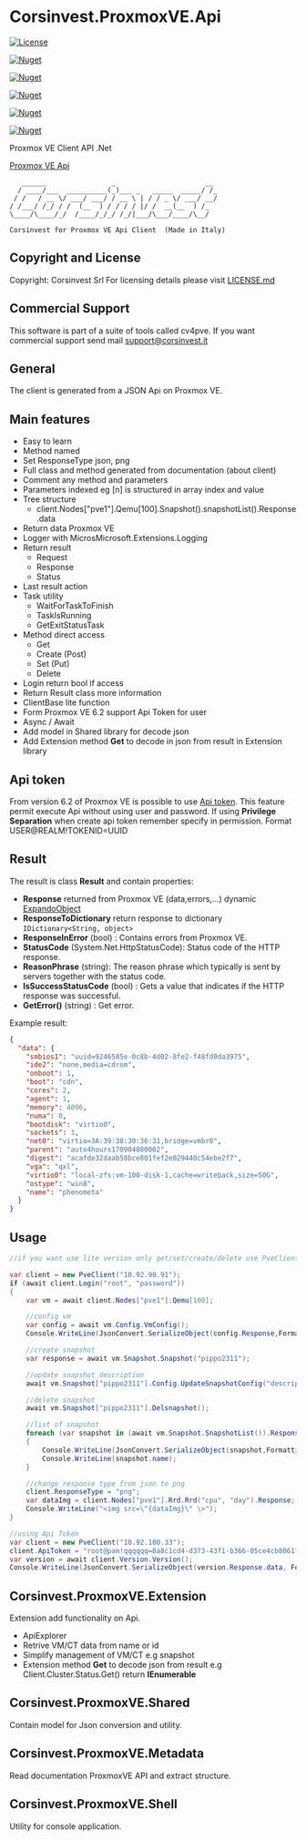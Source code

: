 # Corsinvest.ProxmoxVE.Api

[![License](https://img.shields.io/github/license/Corsinvest/cv4pve-api-dotnet.svg)](LICENSE.md)

[![Nuget](https://img.shields.io/nuget/v/Corsinvest.ProxmoxVE.Api.svg?label=Nuget%20%20Api)](https://www.nuget.org/packages/Corsinvest.ProxmoxVE.Api)

[![Nuget](https://img.shields.io/nuget/v/Corsinvest.ProxmoxVE.Api.Extension.svg?label=Nuget%20%20Extension)](https://www.nuget.org/packages/Corsinvest.ProxmoxVE.Api.Extension)

[![Nuget](https://img.shields.io/nuget/v/Corsinvest.ProxmoxVE.Api.Metadata.svg?label=Nuget%20%20Metadata)](https://www.nuget.org/packages/Corsinvest.ProxmoxVE.Api.Metadata)

[![Nuget](https://img.shields.io/nuget/v/Corsinvest.ProxmoxVE.Api.Shell.svg?label=Nuget%20%20Shell)](https://www.nuget.org/packages/Corsinvest.ProxmoxVE.Api.Shell)

[![Nuget](https://img.shields.io/nuget/v/Corsinvest.ProxmoxVE.Api.Shared.svg?label=Nuget%20%20Shared)](https://www.nuget.org/packages/Corsinvest.ProxmoxVE.Api.Shared)

Proxmox VE Client API .Net

[Proxmox VE Api](https://pve.proxmox.com/pve-docs/api-viewer/)

```text
   ______                _                      __
  / ____/___  __________(_)___ _   _____  _____/ /_
 / /   / __ \/ ___/ ___/ / __ \ | / / _ \/ ___/ __/
/ /___/ /_/ / /  (__  ) / / / / |/ /  __(__  ) /_
\____/\____/_/  /____/_/_/ /_/|___/\___/____/\__/

Corsinvest for Proxmox VE Api Client  (Made in Italy)
```

## Copyright and License

Copyright: Corsinvest Srl
For licensing details please visit [LICENSE.md](LICENSE.md)

## Commercial Support

This software is part of a suite of tools called cv4pve. If you want commercial support send mail support@corsinvest.it

## General

The client is generated from a JSON Api on Proxmox VE.

## Main features

* Easy to learn
* Method named
* Set ResponseType json, png
* Full class and method generated from documentation (about client)
* Comment any method and parameters
* Parameters indexed eg [n] is structured in array index and value
* Tree structure
  * client.Nodes["pve1"].Qemu[100].Snapshot().snapshotList().Response.data
* Return data Proxmox VE
* Logger with MicrosMicrosoft.Extensions.Logging 
* Return result
  * Request
  * Response
  * Status
* Last result action
* Task utility
  * WaitForTaskToFinish
  * TaskIsRunning
  * GetExitStatusTask
* Method direct access
  * Get
  * Create (Post)
  * Set (Put)
  * Delete
* Login return bool if access
* Return Result class more information
* ClientBase lite function
* Form Proxmox VE 6.2 support Api Token for user
* Async / Await
* Add model in Shared library for decode json
* Add Extension method **Get** to decode in json from result in Extension library

## Api token

From version 6.2 of Proxmox VE is possible to use [Api token](https://pve.proxmox.com/pve-docs/pveum-plain.html).
This feature permit execute Api without using user and password.
If using **Privilege Separation** when create api token remember specify in permission.
Format USER@REALM!TOKENID=UUID

## Result

The result is class **Result** and contain properties:

* **Response** returned from Proxmox VE (data,errors,...) dynamic [ExpandoObject](https://msdn.microsoft.com/en-US/library/system.dynamic.expandoobject(v=vs.110).aspx)
* **ResponseToDictionary** return response to dictionary ```IDictionary<String, object>```
* **ResponseInError** (bool) : Contains errors from Proxmox VE.
* **StatusCode** (System.Net.HttpStatusCode): Status code of the HTTP response.
* **ReasonPhrase** (string): The reason phrase which typically is sent by servers together with the status code.
* **IsSuccessStatusCode** (bool) : Gets a value that indicates if the HTTP response was successful.
* **GetError()** (string) : Get error.

Example result:

```json
{
  "data": {
    "smbios1": "uuid=9246585e-0c8b-4d02-8fe2-f48fd0da3975",
    "ide2": "none,media=cdrom",
    "onboot": 1,
    "boot": "cdn",
    "cores": 2,
    "agent": 1,
    "memory": 4096,
    "numa": 0,
    "bootdisk": "virtio0",
    "sockets": 1,
    "net0": "virtio=3A:39:38:30:36:31,bridge=vmbr0",
    "parent": "auto4hours170904080002",
    "digest": "acafde32daab50bce801fef2e029440c54ebe2f7",
    "vga": "qxl",
    "virtio0": "local-zfs:vm-100-disk-1,cache=writeback,size=50G",
    "ostype": "win8",
    "name": "phenometa"
  }
}
```

## Usage

```C#
//if you want use lite version only get/set/create/delete use PveClientBase

var client = new PveClient("10.92.90.91");
if (await client.Login("root", "password"))
{
    var vm = await client.Nodes["pve1"].Qemu[100];

    //config vm
    var config = await vm.Config.VmConfig();
    Console.WriteLine(JsonConvert.SerializeObject(config.Response,Formatting.Indented));

    //create snapshot
    var response = await vm.Snapshot.Snapshot("pippo2311");

    //update snapshot description
    await vm.Snapshot["pippo2311"].Config.UpdateSnapshotConfig("description");

    //delete snapshot
    await vm.Snapshot["pippo2311"].Delsnapshot();

    //list of snapshot
    foreach (var snapshot in (await vm.Snapshot.SnapshotList()).Response.data)
    {
        Console.WriteLine(JsonConvert.SerializeObject(snapshot,Formatting.Indented));
        Console.WriteLine(snapshot.name);
    }

    //change response type from json to png
    client.ResponseType = "png";
    var dataImg = client.Nodes["pve1"].Rrd.Rrd("cpu", "day").Response;
    Console.WriteLine("<img src=\"{dataImg}\" \>");
}

//using Api Token
var client = new PveClient("10.92.100.33");
client.ApiToken = "root@pam!qqqqqq=8a8c1cd4-d373-43f1-b366-05ce4cb8061f";
var version = await client.Version.Version();
Console.WriteLine(JsonConvert.SerializeObject(version.Response.data, Formatting.Indented));
```

## Corsinvest.ProxmoxVE.Extension

Extension add functionality on Api.

* ApiExplorer
* Retrive VM/CT data from name or id
* Simplify management of VM/CT e.g snapshot
* Extension method **Get** to decode json from result
  e.g Client.Cluster.Status.Get() return **IEnumerable<IClusterStatus>**

## Corsinvest.ProxmoxVE.Shared

Contain model for Json conversion and utility.

## Corsinvest.ProxmoxVE.Metadata

Read documentation ProxmoxVE API and extract structure.

## Corsinvest.ProxmoxVE.Shell

Utility for console application.